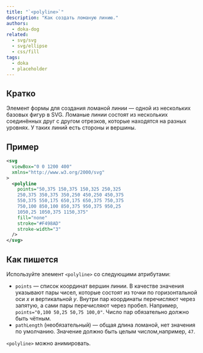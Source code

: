 ```yaml
---
title: "`<polyline>`"
description: "Как создать ломаную линию."
authors:
  - doka-dog
related:
  - svg/svg
  - svg/ellipse
  - css/fill
tags:
  - doka
  - placeholder
---
```


## Кратко

Элемент формы для создания ломаной линии — одной из нескольких базовых фигур в SVG. Ломаные линии состоят из нескольких соединённых друг с другом отрезков, которые находятся на разных уровнях. У таких линий есть стороны и вершины.

## Пример

```svg
<svg
  viewBox="0 0 1200 400"
  xmlns="http://www.w3.org/2000/svg"
>
  <polyline
    points="50,375 150,375 150,325 250,325
    250,375 350,375 350,250 450,250 450,375
    550,375 550,175 650,175 650,375 750,375
    750,100 850,100 850,375 950,375 950,25
    1050,25 1050,375 1150,375"
    fill="none"
    stroke="#F498AD"
    stroke-width="3"
  />
</svg>
```

## Как пишется

Используйте элемент `<polyline>` со следующими атрибутами:

- `points` — список координат вершин линии. В качестве значения указывают пары чисел, которые состоят из точки по горизонтальной оси _x_ и вертикальной _y_. Внутри пар координаты перечисляют через запятую, а сами пары перечисляют через пробел. Например, `points="0,100 50,25 50,75 100,0"`. Число пар обязательно должно быть чётным.
- `pathLength` (необязательный) — общая длина ломаной, нет значения по умолчанию. Значение должно быть целым числом,например, `47`.

`<polyline>` можно анимировать.
